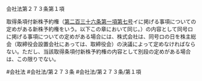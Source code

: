 会社法第２７３条第１項

取得条項付新株予約権（[第二百三十六条第一項第七号](会社法＿＿＿＿第２３６条第１項第７号)イに掲げる事項についての定めがある新株予約権をいう。以下この章において同じ。）の内容として同号ロに掲げる事項についての定めがある場合には、株式会社は、同号ロの日を株主総会（取締役会設置会社にあっては、取締役会）の決議によって定めなければならない。ただし、当該取得条項付新株予約権の内容として別段の定めがある場合は、この限りでない。

#会社法
#会社法/第２７３条
#会社法/第２７３条/第１項
